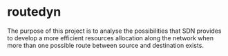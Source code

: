 # routedyn
The purpose of this project is to analyse the possibilities that SDN provides to develop a more efficient resources allocation along the network when more than one possible route between source and destination exists.
